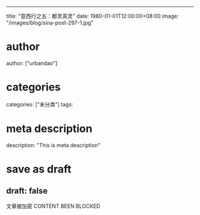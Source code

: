 
---
title: "意西行之五：都灵真灵"
date: 1980-01-01T12:00:00+08:00
image: "/images/blog/sina-post-297-1.jpg"
# author
author: ["urbandao"]
# categories
categories: ["未分类"]
tags: 
# meta description
description: "This is meta description"
# save as draft
draft: false
---

文章被加密 CONTENT BEEN BLOCKED
